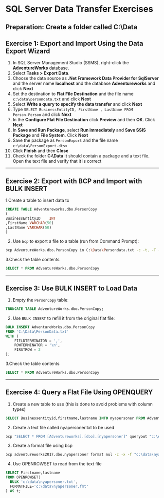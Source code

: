 # SQL Server Data Transfer Exercises

## Preparation: Create a folder called C:\Data

## Exercise 1: Export and Import Using the Data Export Wizard

1. In SQL Server Management Studio (SSMS), right-click the **AdventureWorks** database.
2. Select **Tasks > Export Data**.
3. Choose the data source as **.Net Framework Data Provider for SqlServer** and the server name **localhost** and the database **Adventureworks** and click **Next**
4. Set the destination to **Flat File Destination** and the file name `c:\data\persondata.txt` and click **Next**
5. Select **Write a query to specify the data transfer** and click **Next**
6. Type `SELECT BusinessEntityID, FirstName , LastName FROM Person.Person` and click **Next**
7. In the **Configure Flat File Destination** click **Preview** and then  **OK**. Click **Next**
8. In **Save and Run Package**, select  **Run immediately** and **Save SSIS Package** and **File System**. Click **Next** 
9. Save the package as `PersonExport` and the file name `c:\data\PersonExport.dtsx`
10. Click **Finish** and then **Close**
11. Check the folder **C:\Data** It should contain a package and a text file. Open the text file and verify that it is correct


---

## Exercise 2: Export with BCP and Import with BULK INSERT

1.Create a table to insert data to

```sql
CREATE TABLE Adventureworks.dbo.PersonCopy
(
BusinessEntityID    INT
,FirstName VARCHAR(50)
,LastName VARCHAR(50)
)
```

2. Use `bcp` to export a file to a table (run from Command Prompt):

```bash
bcp AdventureWorks.dbo.PersonCopy in C:\Data\Persondata.txt -c -t, -T -S localhost
```

3.Check the table contents

```sql
SELECT * FROM AdventureWorks.dbo.PersonCopy
```
---



## Exercise 3: Use BULK INSERT to Load Data

1. Empty the `PersonCopy` table:

```sql
TRUNCATE TABLE AdventureWorks.dbo.PersonCopy;
```

2. Use `BULK INSERT` to refill it from the original flat file:

```sql
BULK INSERT AdventureWorks.dbo.PersonCopy
FROM 'C:\Data\PersonData.txt'
WITH (
    FIELDTERMINATOR = ',',
    ROWTERMINATOR = '\n',
    FIRSTROW = 2
);
```
3.Check the table contents

```sql
SELECT * FROM AdventureWorks.dbo.PersonCopy
```

---





## Exercise 4: Query a Flat File Using OPENQUERY

1. Create a new table to use (this is done to avoid problems with column types)

```sql
SELECT Businessentityid,firstname,lastname INTO nyapersoner FROM Adventureworks.person.person
```

2. Create a text file called nyapersoner.txt to be used

 ```bash
bcp "SELECT * FROM [Adventureworks].[dbo].[nyapersoner]" queryout "c:\data\nyapersoner.txt" -c -T
```

3. Create a format file using bcp
   
 ```bash
bcp adventureworks2017.dbo.nyapersoner format nul -c -x -f "c:\data\nyapersoner.fmt" -S localhost -T
```

4. Use OPENROWSET to read from the text file

```sql
SELECT Firstname,lastname
FROM OPENROWSET(
  BULK 'c:\data\nyapersoner.txt',
  FORMATFILE='c:\data\nyapersoner.fmt'
) AS t;
```


